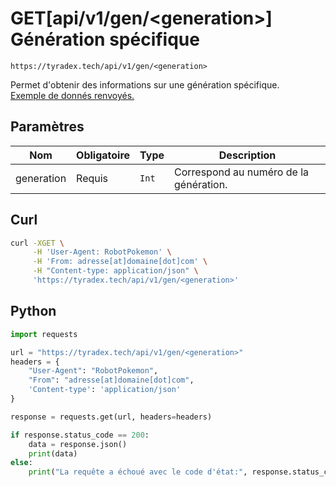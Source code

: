 <h1><span class="documentation_get">GET</span><span class="documentation_url">[api/v1/gen/&lt;generation&gt;]</span> Génération spécifique</h1>

```text
https://tyradex.tech/api/v1/gen/<generation>
```

Permet d'obtenir des informations sur une génération spécifique.<br>
[Exemple de donnés renvoyés.](https://tyradex.tech/api/v1/gen/8) 

## Paramètres
| Nom | Obligatoire | Type | Description |
|---|---|---|---|
| generation | Requis | `Int` | Correspond au numéro de la génération. |

## Curl
```sh
curl -XGET \
     -H 'User-Agent: RobotPokemon' \
     -H 'From: adresse[at]domaine[dot]com' \
     -H "Content-type: application/json" \
     'https://tyradex.tech/api/v1/gen/<generation>'
```

## Python
```py
import requests

url = "https://tyradex.tech/api/v1/gen/<generation>"
headers = {
    "User-Agent": "RobotPokemon",
    "From": "adresse[at]domaine[dot]com",
    'Content-type': 'application/json'
}

response = requests.get(url, headers=headers)

if response.status_code == 200:
    data = response.json()
    print(data)
else:
    print("La requête a échoué avec le code d'état:", response.status_code)
```